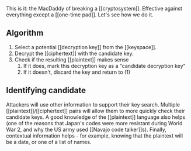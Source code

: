 This is it: the MacDaddy of breaking a [[cryptosystem]]. Effective against everything except a [[one-time pad]]. Let's see how we do it.
## Algorithm
1. Select a potential [[decryption key]] from the [[keyspace]].
2. Decrypt the [[ciphertext]] with the candidate key.
3. Check if the resulting [[plaintext]] makes sense
	1. If it does, mark this decryption key as a "candidate decryption key"
	2. If it doesn't, discard the key and return to (1)
## Identifying candidate
Attackers will use other information to support their key search. Multiple [[plaintext]]/[[ciphertext]] pairs will allow them to more quickly check their candidate keys. A good knowledge of the [[plaintext]] language also helps (one of the reasons that Japan's codes were more resistant during World War 2, and why the US army used [[Navajo code talker]]s). Finally, contextual information helps - for example, knowing that the plaintext will be a date, or one of a list of names.